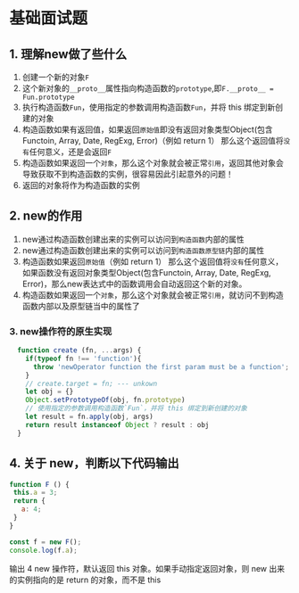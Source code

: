 # 基础面试题

## 1. 理解new做了些什么

1. 创建一个新的对象`F`
2. 这个新对象的`__proto__`属性指向构造函数的`prototype`,即`F.__proto__ = Fun.prototype`
3. 执行构造函数`Fun`，使用指定的参数调用构造函数`Fun`，并将 this 绑定到新创建的对象
4. 构造函数如果有返回值，如果返回`原始值`即没有返回对象类型Object(包含Functoin, Array, Date, RegExg, Error)（例如 return 1） 那么这个返回值将`没有`任何意义，还是会返回`F`
5. 构造函数如果返回一个`对象`，那么这个对象就会被正常`引用`，返回其他对象会导致获取不到构造函数的实例，很容易因此引起意外的问题！
6. 返回的对象将作为构造函数的实例

## 2. new的作用

1. new通过构造函数创建出来的实例可以访问到`构造函数`内部的属性
2. new通过构造函数创建出来的实例可以访问到`构造函数原型链`内部的属性
3. 构造函数如果返回`原始值`（例如 return 1） 那么这个返回值将`没有`任何意义，如果函数没有返回对象类型Object(包含Functoin, Array, Date, RegExg, Error)，那么new表达式中的函数调用会自动返回这个新的对象。
4. 构造函数如果返回一个`对象`，那么这个对象就会被正常`引用`，就访问不到构造函数内部以及原型链当中的属性了

### 3. new操作符的原生实现

```js
  function create (fn, ...args) {
    if(typeof fn !== 'function'){
      throw 'newOperator function the first param must be a function';
    }
    // create.target = fn; --- unkown
    let obj = {}
    Object.setPrototypeOf(obj, fn.prototype)
    // 使用指定的参数调用构造函数`Fun`，并将 this 绑定到新创建的对象
    let result = fn.apply(obj, args)
    return result instanceof Object ? result : obj
  }
```

## 4. 关于 new，判断以下代码输出

```js
function F () {
 this.a = 3;
 return {
   a: 4;
 }
}

const f = new F();
console.log(f.a);
```

输出 4 new 操作符，默认返回 this 对象。如果手动指定返回对象，则 new 出来的实例指向的是 return 的对象，而不是 this
